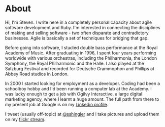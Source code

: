 

# About

Hi, I'm Steven. I write here in a completely personal capacity about agile software development and Ruby. I'm interested in connecting the disciplines of making and selling software - two often disparate and contradictory businesses.  Agile is basically a set of techniques for bridging that gap.

Before going into software, I studied double bass performance at the Royal Academy of Music. After graduating in 1996, I spent four years performing worldwide with various orchestras, including the Philharmonia, the London Symphony, the Royal Philharmonic and the Halle. I also played at the Salzburg Festival and recorded for Deutsche Grammophon and Phillips at Abbey Road studios in London.

In 2000 I started looking for employment as a developer. Coding had been a schoolboy hobby and I'd been running a computer lab at the Academy. I was lucky enough to get a job with Ogilvy Interactive, a large digital marketing agency, where I learnt a huge amount. The full path from there to my present job at Google is on my [Linkedin profile](http://uk.linkedin.com/in/sshingler).

I tweet (usually off-topic) at [@sshingler](http://twitter.com/sshingler) and I take pictures and upload them on my [flickr stream](http://flickr.com/photos/sshingler).
